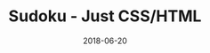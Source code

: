 ---
title: 'Sudoku - Just CSS/HTML'
description: 'Complete a sudoku puzzle without Javascript or server-side interaction.'
gametype: 'simple'
gameid: 37
date: 2018-06-20
tags: []
draft: false
type: 'games'
num19: [{'idx':1,'arr1':[1,2,3,4,5,6,7,8,9],'arr2':[1,2,3,4,5,6,7,8,9]},{'idx':2,'arr1':[1,2,3,4,5,6,7,8,9],'arr2':[1,2,3,4,5,6,7,8,9]},{'idx':3,'arr1':[1,2,3,4,5,6,7,8,9],'arr2':[1,2,3,4,5,6,7,8,9]},{'idx':4,'arr1':[1,2,3,4,5,6,7,8,9],'arr2':[1,2,3,4,5,6,7,8,9]},{'idx':5,'arr1':[1,2,3,4,5,6,7,8,9],'arr2':[1,2,3,4,5,6,7,8,9]},{'idx':6,'arr1':[1,2,3,4,5,6,7,8,9],'arr2':[1,2,3,4,5,6,7,8,9]},{'idx':7,'arr1':[1,2,3,4,5,6,7,8,9],'arr2':[1,2,3,4,5,6,7,8,9]},{'idx':8,'arr1':[1,2,3,4,5,6,7,8,9],'arr2':[1,2,3,4,5,6,7,8,9]},{'idx':9,'arr1':[1,2,3,4,5,6,7,8,9],'arr2':[1,2,3,4,5,6,7,8,9]}]
puzzle: [[2, 0, 0, 9, 0, 5, 0, 0, 7], [0, 0, 1, 0, 3, 4, 0, 0, 0], [0, 0, 4, 0, 0, 7, 3, 5, 0], [8, 1, 7, 0, 0, 0, 0, 0, 2], [0, 6, 0, 0, 0, 0, 0, 4, 0], [3, 0, 0, 0, 0, 0, 9, 7, 8], [0, 7, 3, 2, 0, 0, 8, 0, 0], [0, 0, 0, 4, 7, 0, 2, 0, 0], [6, 0, 0, 1, 0, 3, 0, 0, 4]]
layout: 'sudokucssstatic'
---